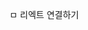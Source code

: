ㅁ 리엑트 연결하기
  
  
  <script src="https://unpkg.com/react@18/umd/react.development.js" crossorigin></script>
  <script src="https://unpkg.com/react-dom@18/umd/react-dom.development.js" crossorigin></script>


  <script src="https://unpkg.com/babel-standalone@6/babel.min.js"></script>

  